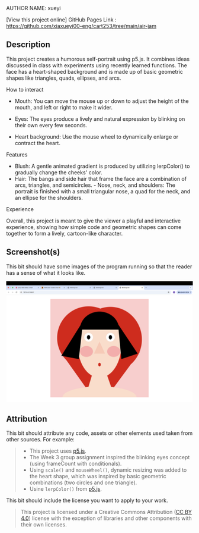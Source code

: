
<title>Blishing Girl</title>
AUTHOR NAME:  xueyi

[View this project online] GitHub Pages Link : https://github.com/xiaxueyi00-eng/cart253/tree/main/air-jam

## Description
This project creates a humorous self-portrait using p5.js.
 It combines ideas discussed in class with experiments using recently learned functions.
 The face has a heart-shaped background and is made up of basic geometric shapes like triangles, quads, ellipses, and arcs.

How to interact
- Mouth: You can move the mouse up or down to adjust the height of the mouth, and left or right to make it wider. 
-  Eyes: The eyes produce a lively and natural expression by blinking on their own every few seconds. 
 
- Heart background: Use the mouse wheel to dynamically enlarge or contract the heart.

Features
- Blush: A gentle animated gradient is produced by utilizing lerpColor() to gradually change the cheeks' color. 
- Hair: The bangs and side hair that frame the face are a combination of arcs, triangles, and semicircles. - Nose, neck, and shoulders: The portrait is finished with a small triangular nose, a quad for the neck, and an ellipse for the shoulders.

Experience

Overall, this project is meant to give the viewer a playful and interactive experience, showing how simple code and geometric shapes can come together to form a lively, cartoon-like character.

## Screenshot(s)

This bit should have some images of the program running so that the reader has a sense of what it looks like. 

![Self-portrait screenshot](./assets/images/portrait.png)

## Attribution

This bit should attribute any code, assets or other elements used taken from other sources. For example:

> - This project uses [p5.js](https://p5js.org).
> - The Week 3 group assignment inspired the blinking eyes concept (using frameCount with conditionals).
> - Using `scale()` and `mouseWheel()`, dynamic resizing was added to the heart shape, which was inspired by basic geometric combinations (two circles and one triangle). 
> - Usine `lerpColor()` from [p5.js](https://p5js.org).




This bit should include the license you want to apply to your work. 

> This project is licensed under a Creative Commons Attribution ([CC BY 4.0](https://creativecommons.org/licenses/by/4.0/deed.en)) license with the exception of libraries and other components with their own licenses.